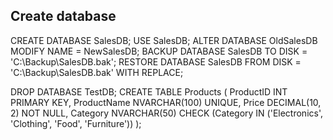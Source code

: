 ## Create database
CREATE DATABASE SalesDB;
USE SalesDB;
ALTER DATABASE OldSalesDB MODIFY NAME = NewSalesDB;
BACKUP DATABASE SalesDB TO DISK = 'C:\Backup\SalesDB.bak';
RESTORE DATABASE SalesDB FROM DISK = 'C:\Backup\SalesDB.bak' WITH REPLACE;

DROP DATABASE TestDB;
CREATE TABLE Products ( ProductID INT PRIMARY KEY, ProductName NVARCHAR(100) UNIQUE, Price DECIMAL(10, 2) NOT NULL, Category NVARCHAR(50) CHECK (Category IN ('Electronics', 'Clothing', 'Food', 'Furniture')) );
